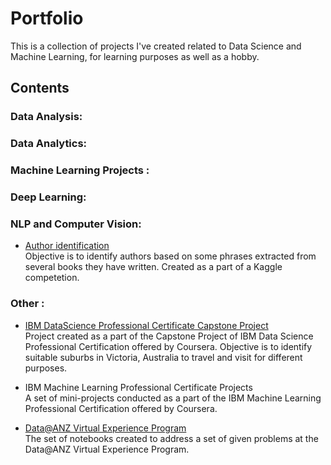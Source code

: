# Portfolio

This is a collection of projects I've created related to Data Science and Machine Learning, for learning purposes as well as a hobby. 

## Contents

### Data Analysis:

### Data Analytics:

### Machine Learning Projects :

### Deep Learning:

### NLP and Computer Vision:
 -  [Author identification](https://www.kaggle.com/kigett/author-identification-nltk-naive-bayes)  
 Objective is to identify authors based on some phrases extracted from several books they have written. Created as a part of a Kaggle competetion. 

### Other : 
 - [IBM DataScience Professional Certificate Capstone Project](https://github.com/KIGet/IBM_DataScience_Capstone)  
 Project created as a part of the Capstone Project of IBM Data Science Professional Certification offered by Coursera. Objective is to identify suitable suburbs in Victoria, Australia to travel and visit for different purposes. 

- IBM Machine Learning Professional Certificate Projects   
A set of mini-projects conducted as a part of the IBM Machine Learning Professional Certification offered by Coursera.

 - [Data@ANZ Virtual Experience Program](https://github.com/KIGet/Data-ANZ_VirtualExperiance)  
The set of notebooks created to address a set of given problems at the Data@ANZ Virtual Experience Program. 




